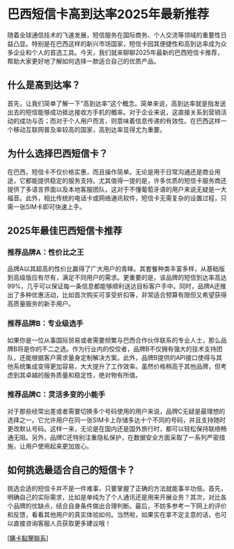 # 巴西短信卡高到达率2025年最新推荐

随着全球通信技术的飞速发展，短信服务在国际商务、个人交流等领域的重要性日益凸显。特别是在巴西这样的新兴市场国家，短信卡因其便捷性和高到达率成为众多企业和个人的首选工具。今天，我们就来聊聊2025年最新的巴西短信卡推荐，帮助大家更好地了解如何选择一款适合自己的优质产品。

## 什么是高到达率？

首先，让我们简单了解一下“高到达率”这个概念。简单来说，高到达率就是指发送出去的短信能够成功抵达接收方手机的概率。对于企业来说，这直接关系到营销活动的成功与否；而对于个人用户而言，则意味着信息传递的有效性。在巴西这样一个移动互联网普及率较高的国家，高到达率显得尤为重要。

## 为什么选择巴西短信卡？

在巴西，短信卡不仅价格实惠，而且操作简单。无论是用于日常沟通还是商业用途，它都能提供稳定的服务支持。尤其值得一提的是，许多优质的短信卡服务商还提供了多语言界面以及本地客服团队，这对于不懂葡萄牙语的用户来说无疑是一大福音。此外，相比传统的电话卡或网络通讯软件，短信卡无需复杂的设置过程，只需一张SIM卡即可快速上手。

## 2025年最佳巴西短信卡推荐

### 推荐品牌A：性价比之王

品牌A以其超高的性价比赢得了广大用户的青睐。其套餐种类丰富多样，从基础版到高级版应有尽有，满足不同用户的需求。更重要的是，该品牌的短信到达率高达99%，几乎可以保证每一条信息都能够顺利送达目标客户手中。同时，品牌A还推出了多种优惠活动，比如首次购买可享受折扣等，非常适合预算有限但又希望获得高质量服务的新手用户。

### 推荐品牌B：专业级选手

如果你是一位从事国际贸易或者需要频繁与巴西合作伙伴联系的专业人士，那么品牌B将是你的不二之选。作为行业内的佼佼者，品牌B不仅拥有强大的技术支持团队，还能根据客户需求量身定制解决方案。此外，品牌B提供的API接口使得与其他系统集成变得更加容易，大大提升了工作效率。虽然价格稍高于其他品牌，但考虑到其卓越的服务质量和稳定性，绝对物有所值。

### 推荐品牌C：灵活多变的小能手

对于那些经常出差或者需要切换多个号码使用的用户来说，品牌C无疑是最理想的选择之一。它允许用户在同一张SIM卡上存储多达十个不同的号码，并且支持随时更改默认号码。这样一来，无论是在国内还是国外旅行时，都可以轻松保持联络畅通无阻。另外，品牌C还特别注重隐私保护，在数据安全方面采取了一系列严密措施，让用户使用起来更加放心。

## 如何挑选最适合自己的短信卡？

挑选合适的短信卡并不是一件难事，只要掌握了正确的方法就能事半功倍。首先，明确自己的实际需求，比如是单纯为了个人通讯还是用来开展业务？其次，对比各个品牌的优缺点，结合自身条件做出合理判断。最后，不妨多参考一下网上的评价和反馈，看看其他用户的真实体验如何。当然啦，如果实在拿不定主意的话，也可以直接咨询客服人员获取更多建议哦！

[[購卡點擊聯系](https://t.me/s/SXDXQF)]